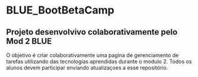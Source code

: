 # BLUE_BootBetaCamp

## Projeto desenvolvivo colaborativamente pelo Mod 2 BLUE

 O objetivo é criar colaborativamente uma pagina de gerenciamento de tarefas utilizando das tecnologias aprendidas durante o modulo 2.
 Todos os alunos devem participar enviando atualizaçoes a esse repositório.
 
 
